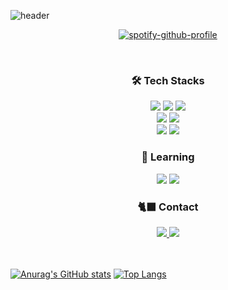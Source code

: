 ![header](https://capsule-render.vercel.app/api?text=SONG+JIHYUN&type=soft&color=8f76b1&section=header&fontSize=32&animation=twinkling)
<br/>
<div align='center'>

[![spotify-github-profile](https://spotify-github-profile.vercel.app/api/view?uid=zuwttpzr4kno39w8xs2haodrl&cover_image=true&theme=natemoo-re&show_offline=false&background_color=121212&interchange=true&bar_color=53b14f&bar_color_cover=true)](https://spotify-github-profile.vercel.app/api/view?uid=zuwttpzr4kno39w8xs2haodrl&redirect=true)
</div>
<br/>
<div  align="center">
<h3>🛠 Tech Stacks</h3>
<span><img src="https://img.shields.io/badge/JavaScript-F7DF1E?style=for-the-badge&logo=JavaScript&logoColor=white"/></span>
<span><img src="https://img.shields.io/badge/React-61DAFB?style=for-the-badge&logo=React&logoColor=white"/></span>
<span><img src="https://img.shields.io/badge/Next.js-000000?style=for-the-badge&logo=Next.js&logoColor=white"/></span>
<br/>
<span><img src="https://img.shields.io/badge/CSS3-1572B6?style=for-the-badge&logo=css3&logoColor=white"/></span>
<span><img src="https://img.shields.io/badge/HTML5-E34F26?style=for-the-badge&logo=html5&logoColor=white"/><br/>
<span><img src="https://img.shields.io/badge/Git-f05032?style=for-the-badge&logo=git&logoColor=white"/></span>
<span><img src="https://img.shields.io/badge/GitHub-181717?style=for-the-badge&logo=github&logoColor=white"/></span>
<br/>
<h3>🌱 Learning</h3>
<span><img src="https://img.shields.io/badge/Python-3776AB?style=for-the-badge&logo=python&logoColor=white"/></span>
<span><img src="https://img.shields.io/badge/TypeScript-3178C6?style=for-the-badge&logo=TypeScript&logoColor=white"/></span>
<br/>
<h3>🐈‍⬛ Contact</h3>
<a href="mailto:songjihyun323@gmail.com" target="_blank">
<span><img src="https://img.shields.io/badge/Gmail-EA4335?style=for-the-badge&logo=gmail&logoColor=white"/></span>
</a>
<a href='https://velog.io/@no-pla'>
<span><img src="https://img.shields.io/badge/Velog-20C997?style=for-the-badge&logo=velog&logoColor=white"/></span>
</a>
</div>
<br/>
<br/>
  
[![Anurag's GitHub stats](https://github-readme-stats.vercel.app/api?username=no-pla&show_icons=true&theme=midnight-purple)](https://github.com/no-pla/github-readme-stats)
[![Top Langs](https://github-readme-stats.vercel.app/api/top-langs/?username=no-pla&layout=compact)](https://github.com/no-pla/github-readme-stats)
